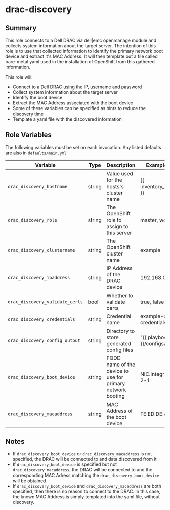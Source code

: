 # drac-discovery 

## Summary

This role connects to a Dell DRAC via dell|emc openmanage module and collects system information about the target server. 
The intention of this role is to use that collected information to identify the primary network boot device and extract it's MAC Address.
It will then template out a file called bare-metal.yaml used in the installation of OpenShift from this gathered information.

This role will:

* Connect to a Dell DRAC using the IP, username and password
* Collect system information about the target server
* Identify the boot device
* Extract the MAC Address associated with the boot device
* Some of these variables can be specified as hints to reduce the discovery time
* Template a yaml file with the discovered information

## Role Variables

The following variables must be set on each invocation. Any listed defaults are also in `defaults/main.yml`

| Variable | Type | Description | Example Value
| --- | --- | --- | ---
`drac_discovery_hostname` | string | Value used for the hosts's cluster name | {{ inventory_hostname }}
`drac_discovery_role` | string | The OpenShift role to assign to this server | master, worker
`drac_discovery_clustername` | string | The OpenShift cluster name | example
`drac_discovery_ipaddress` | string | IP Address of the DRAC device | 192.168.0.1
`drac_discovery_validate_certs` | bool | Whether to validate certs| true, false
`drac_discovery_credentials` | string | Credential name | example-drac-credentials
`drac_discovery_config_output` | string | Directory to store generated config files | "{{ playbook_dir }}/configs/"
`drac_discovery_boot_device` | string | FQDD name of the device to use for primary network booting | NIC.Integrated.1-2-1
`drac_discovery_macaddress` | string | MAC Address of the boot device | FE:ED:DE:AD:BE:EF

## Notes

* If `drac_discovery_boot_device` or `drac_discovery_macaddress` is not specified, the DRAC will be connected to and data discovered from it
* If `drac_discovery_boot_device` is specified but not `drac_discovery_macaddress`, the DRAC will be connected to and the corresponding MAC Adress matching the `drac_discovery_boot_device` will be obtained
* If `drac_discovery_boot_device` and `drac_discovery_macaddress` are both specified, then there is no reason to connect to the DRAC. In this case, the known MAC Address is simply templated into the yaml file, without discovery.